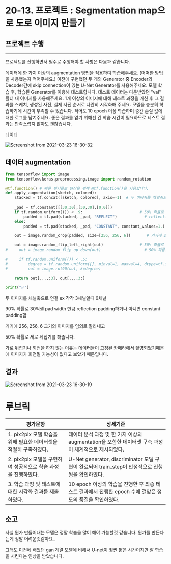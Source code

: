 # 20-13. 프로젝트 : Segmentation map으로 도로 이미지 만들기

## 프로젝트 수행
----------------------------------
프로젝트를 진행하면서 필수로 수행해야 할 사항은 다음과 같습니다.

데이터에 한 가지 이상의 augmentation 방법을 적용하여 학습해주세요.
(어떠한 방법을 사용했는지 적어주세요.)
이전에 구현했던 두 개의 Generator 중 Encoder와 Decoder간에 skip connection이 있는 U-Net Generator를 사용해주세요.
모델 학습 후, 학습된 Generator를 이용해 테스트합니다. 테스트 데이터는 다운받았던 "val" 폴더 내 이미지를 사용해주세요.
1개 이상의 이미지에 대해 테스트 과정을 거친 후 그 결과를 스케치, 생성된 사진, 실제 사진 순서로 나란히 시각화해 주세요.
모델을 충분히 학습하기에 시간이 부족할 수 있습니다. 적어도 10 epoch 이상 학습하며 중간 손실 값에 대한 로그를 남겨주세요. 좋은 결과를 얻기 위해선 긴 학습 시간이 필요하므로 테스트 결과는 만족스럽지 않아도 괜찮습니다.




데이터 



![Screenshot from 2021-03-23 16-30-32](https://user-images.githubusercontent.com/76804810/112109784-5557d500-8bf5-11eb-9337-718e227922b3.png)



## 데이터 augmentation

``` python
from tensorflow import image
from tensorflow.keras.preprocessing.image import random_rotation

@tf.function() # 빠른 텐서플로 연산을 위해 @tf.function()을 사용합니다. 
def apply_augmentation(sketch, colored):
    stacked = tf.concat([sketch, colored], axis=-1)  # 두 이미지를 채널축으로 연결 ex 각각 3채널일때 6채널
    
    _pad = tf.constant([[30,30],[30,30],[0,0]])
    if tf.random.uniform(()) < .9:                         # 50% 확률로 30픽셀 pad width 만큼 
        padded = tf.pad(stacked, _pad, "REFLECT")            # reflection padding하거나 
    else:
        padded = tf.pad(stacked, _pad, "CONSTANT", constant_values=1.) #아니면 constant padding

    out = image.random_crop(padded, size=[256, 256, 6])       # 거기에 256, 256, 6 크기의 이미지를 임의로 잘라내기 
    
    out = image.random_flip_left_right(out)                # 50% 확률로 가로 뒤집기 
#     out = image.random_flip_up_down(out)                   # 50% 확률로 세로 뒤집기 
    
#     if tf.random.uniform(()) < .5:
#         degree = tf.random.uniform([], minval=1, maxval=4, dtype=tf.int32)
#         out = image.rot90(out, k=degree)                                  # 50% 확률로 90도 회전 
    
    return out[...,:3], out[...,3:]   

print("✅")
```

두 이미지를 채널축으로 연결 ex 각각 3채널일때 6채널

90% 확률로 30픽셀 pad width 만큼 reflection padding하거나 아니면 constant padding함

거기에 256, 256, 6 크기의 이미지를 임의로 잘라내고

50% 확률로 세로 뒤집기를 해줍니다.

가로 뒤집기나 회전을 하지 않는 이유는 데이터들이 고정된 카메라에서 촬영되었기때문에 이미지가 회전될 가능성이 없다고 보았기 때문입니다.



## 결과

![Screenshot from 2021-03-23 16-30-19](https://user-images.githubusercontent.com/76804810/112109789-57219880-8bf5-11eb-878a-a284acb346a6.png)


# 루브릭

|평가문항|상세기준|
|---|---|
|1. pix2pix 모델 학습을 위해 필요한 데이터셋을 적절히 구축하였다.|데이터 분석 과정 및 한 가지 이상의 augmentation을 포함한 데이터셋 구축 과정이 체계적으로 제시되었다.|
|2. pix2pix 모델을 구현하여 성공적으로 학습 과정을 진행하였다.|U-Net generator, discriminator 모델 구현이 완료되어 train_step이 안정적으로 진행됨을 확인하였다.|
|3. 학습 과정 및 테스트에 대한 시각화 결과를 제출하였다.|10 epoch 이상의 학습을 진행한 후 최종 테스트 결과에서 진행한 epoch 수에 걸맞은 정도의 품질을 확인하였다.|


## 소고

사실 뭔가 만들어내는 모델은 정말 학습을 많이 해야 가능할것 같습니다. 뭔가를 만든다는게 정말 어려운것같아요..

그래도 이전에 배웠던 gan 계열 모델에 비해서 U-net이 훨씬 짧은 시간이지만 잘 학습을 시킨다는 인상을 받았습니다.
